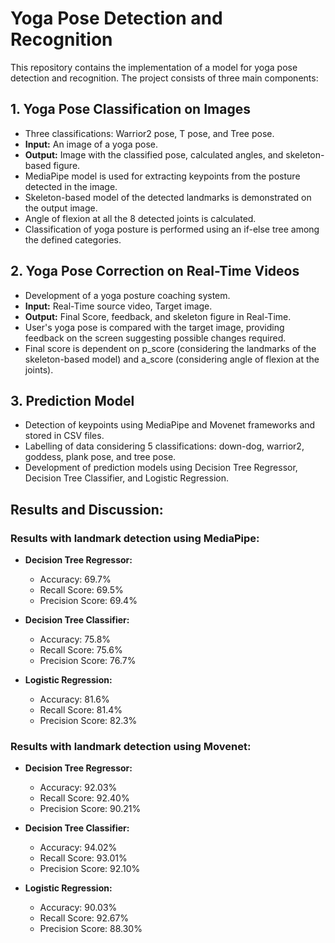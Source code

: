 # Yoga Pose Detection and Recognition

This repository contains the implementation of a model for yoga pose detection and recognition. The project consists of three main components:

## 1. Yoga Pose Classification on Images
- Three classifications: Warrior2 pose, T pose, and Tree pose.
- **Input:** An image of a yoga pose.
- **Output:** Image with the classified pose, calculated angles, and skeleton-based figure.
- MediaPipe model is used for extracting keypoints from the posture detected in the image.
- Skeleton-based model of the detected landmarks is demonstrated on the output image.
- Angle of flexion at all the 8 detected joints is calculated.
- Classification of yoga posture is performed using an if-else tree among the defined categories.

## 2. Yoga Pose Correction on Real-Time Videos
- Development of a yoga posture coaching system.
- **Input:** Real-Time source video, Target image.
- **Output:** Final Score, feedback, and skeleton figure in Real-Time.
- User's yoga pose is compared with the target image, providing feedback on the screen suggesting possible changes required.
- Final score is dependent on p_score (considering the landmarks of the skeleton-based model) and a_score (considering angle of flexion at the joints).

## 3. Prediction Model
- Detection of keypoints using MediaPipe and Movenet frameworks and stored in CSV files.
- Labelling of data considering 5 classifications: down-dog, warrior2, goddess, plank pose, and tree pose.
- Development of prediction models using Decision Tree Regressor, Decision Tree Classifier, and Logistic Regression.

## Results and Discussion:

### Results with landmark detection using MediaPipe:
- **Decision Tree Regressor:**
  - Accuracy: 69.7%
  - Recall Score: 69.5%
  - Precision Score: 69.4%

- **Decision Tree Classifier:**
  - Accuracy: 75.8%
  - Recall Score: 75.6%
  - Precision Score: 76.7%

- **Logistic Regression:**
  - Accuracy: 81.6%
  - Recall Score: 81.4%
  - Precision Score: 82.3%

### Results with landmark detection using Movenet:
- **Decision Tree Regressor:**
  - Accuracy: 92.03%
  - Recall Score: 92.40%
  - Precision Score: 90.21%

- **Decision Tree Classifier:**
  - Accuracy: 94.02%
  - Recall Score: 93.01%
  - Precision Score: 92.10%

- **Logistic Regression:**
  - Accuracy: 90.03%
  - Recall Score: 92.67%
  - Precision Score: 88.30%

